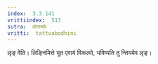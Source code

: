 ```yaml
---
index:  3.3.141
vrittiindex:  513
sutra:  वोताप्योः
vritti:  tattvabodhini 
---
```


लृङ् वेति। लिङ्निमित्ते भूत एवायं विकल्पो, भविष्यति तु न्तियमेव लृङ्। 

